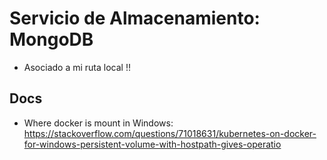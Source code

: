 # Servicio de Almacenamiento: MongoDB

- Asociado a mi ruta local !!

## Docs

- Where docker is mount in Windows: https://stackoverflow.com/questions/71018631/kubernetes-on-docker-for-windows-persistent-volume-with-hostpath-gives-operatio
